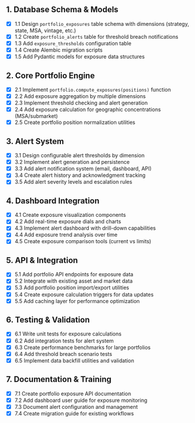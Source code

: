 ## 1. Database Schema & Models
- [x] 1.1 Design `portfolio_exposures` table schema with dimensions (strategy, state, MSA, vintage, etc.)
- [x] 1.2 Create `portfolio_alerts` table for threshold breach notifications
- [x] 1.3 Add `exposure_thresholds` configuration table
- [x] 1.4 Create Alembic migration scripts
- [x] 1.5 Add Pydantic models for exposure data structures

## 2. Core Portfolio Engine
- [x] 2.1 Implement `portfolio.compute_exposures(positions)` function
- [x] 2.2 Add exposure aggregation by multiple dimensions
- [x] 2.3 Implement threshold checking and alert generation
- [x] 2.4 Add exposure calculation for geographic concentrations (MSA/submarket)
- [x] 2.5 Create portfolio position normalization utilities

## 3. Alert System
- [x] 3.1 Design configurable alert thresholds by dimension
- [x] 3.2 Implement alert generation and persistence
- [x] 3.3 Add alert notification system (email, dashboard, API)
- [x] 3.4 Create alert history and acknowledgment tracking
- [x] 3.5 Add alert severity levels and escalation rules

## 4. Dashboard Integration
- [x] 4.1 Create exposure visualization components
- [x] 4.2 Add real-time exposure dials and charts
- [x] 4.3 Implement alert dashboard with drill-down capabilities
- [x] 4.4 Add exposure trend analysis over time
- [x] 4.5 Create exposure comparison tools (current vs limits)

## 5. API & Integration
- [x] 5.1 Add portfolio API endpoints for exposure data
- [x] 5.2 Integrate with existing asset and market data
- [x] 5.3 Add portfolio position import/export utilities
- [x] 5.4 Create exposure calculation triggers for data updates
- [x] 5.5 Add caching layer for performance optimization

## 6. Testing & Validation
- [x] 6.1 Write unit tests for exposure calculations
- [x] 6.2 Add integration tests for alert system
- [x] 6.3 Create performance benchmarks for large portfolios
- [x] 6.4 Add threshold breach scenario tests
- [x] 6.5 Implement data backfill utilities and validation

## 7. Documentation & Training
- [x] 7.1 Create portfolio exposure API documentation
- [x] 7.2 Add dashboard user guide for exposure monitoring
- [x] 7.3 Document alert configuration and management
- [x] 7.4 Create migration guide for existing workflows
